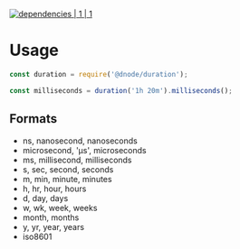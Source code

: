 [![dependencies | 1 | 1](https://img.shields.io/badge/dependencies-1%20|%201-blue.svg)](DEPENDENCIES.md)

# Usage

```javascript
const duration = require('@dnode/duration');

const milliseconds = duration('1h 20m').milliseconds();
```

## Formats

* ns, nanosecond, nanoseconds
* microsecond, 'μs', microseconds
* ms, millisecond, milliseconds
* s, sec, second, seconds
* m, min, minute, minutes
* h, hr, hour, hours
* d, day, days
* w, wk, week, weeks
* month, months
* y, yr, year, years
* iso8601

